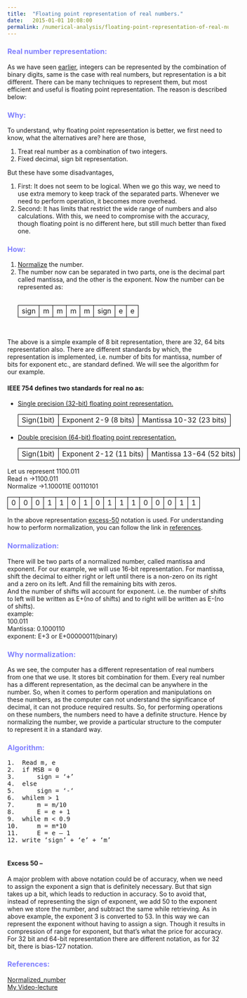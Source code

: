 ```yaml
---
title:  "Floating point representation of real numbers."
date:   2015-01-01 10:08:00
permalink: /numerical-analysis/floating-point-representation-of-real-numbers/
---
```

<style type="text/css">
	h3
	{
		color: rgb(128,128,255);
	}
	h4
	{
		font-weight: bold;
	}
	table
	{
		width: 600px;
	}
	td
	{
		border: 1px solid black;
		text-align: center;
		height: 20px;
	}
</style>

<h3>Real number representation:</h3>
<p> As we have seen <a href="/numerical-analysis/integer-representation-in-computer/">earlier</a>, integers can be represented by the combination of binary digits, same is the case with real numbers, but representation is a bit different.
There can be many techniques to represent them, but most efficient and useful is floating point representation. The reason is described below:</p>

<h3>Why:</h3>
To understand, why floating point representation is better, we first need to know, what the alternatives are? here are those,
<ol>
	<p><li>Treat real number as a combination of two integers.</li>
	<li>Fixed decimal, sign bit representation.</li></p>
</ol>
But these have some disadvantages,
<ol>
	<p><li>First: It does not seem to be logical. When we go this way, we need to use extra memory to keep track of the separated parts. Whenever we need to perform operation, it becomes more overhead.</li>
    <li>Second: It has limits that restrict the wide range of numbers and also calculations. With this, we need to compromise with the accuracy, though floating point is no different here, but still much better than fixed one.</li></p>
</ol>

<h3>How:</h3>
<ol>
	<p>
	<li><a href="#normalize">Normalize</a> the number.</li>
	<li>The number now can be separated in two parts, one is the decimal part called mantissa, and the other is the exponent. Now the number can be represented as:</li><br>
	</p>
		<table>
			<tr>
				<td>sign</td>
				<td>m   </td>
				<td>m   </td>
				<td>m   </td>
				<td>m   </td>
				<td>sign</td>
				<td>e   </td>
				<td>e   </td>
			</tr>
		</table>
</ol>
<br>
<p>The above is a simple example of 8 bit representation, there are 32, 64 bits representation also. There are different standards by which, the representation is implemented, i.e. number of bits for mantissa, number of bits for exponent etc., are standard defined. We will see the algorithm for our example.</p>

<h4>IEEE 754 defines two standards for real no as:</h4>
<ul>
	<p><li><a href="http://en.wikipedia.org/wiki/Single-precision_floating-point_format">Single precision (32-bit) floating point representation.</a></li></p>
	<table>
		<tr>
			<td>Sign(1bit)</td>
			<td>Exponent 2-9 (8 bits)</td>
			<td>Mantissa 10-32 (23 bits)</td>
		</tr>
	</table>
	<p><li><a href="http://en.wikipedia.org/wiki/Double-precision_floating-point_format">Double precision (64-bit) floating point representation.</a></li></p>
	<table>
		<tr>
			<td>Sign(1bit)</td>
			<td>Exponent 2-12 (11 bits)</td>
			<td>Mantissa 13-64 (52 bits)</td>
		</tr>
	</table>
</ul>
<p>
Let us represent 1100.011<br>
Read n ->1100.011<br>
Normalize ->1.100011E 00110101<br>
</p>
<table>
	<tr>
		<td>0</td>
		<td>0</td>
		<td>0</td>
		<td>1</td>
		<td>1</td>
		<td>0</td>
		<td>1</td>
		<td>0</td>
		<td>1</td>
		<td>1</td>
		<td>1</td>
		<td>0</td>
		<td>0</td>
		<td>0</td>
		<td>1</td>
		<td>1</td>
	</tr>
</table>
<p>In the above representation <a href="#excess50">excess-50</a> notation is used. For understanding how to perform normalization, you can follow the link in <a href="#ref">references</a>.</p>

<h3 id="normalize">Normalization:</h3>
<p>
	There will be two parts of a normalized number, called mantissa and exponent. For our example, we will use 16-bit representation.
	For mantissa, shift the decimal to either right or left until there is a non-zero on its right and a zero on its left. And fill the remaining bits with zeros.<br>
	And the number of shifts will account for exponent. i.e. the number of shifts to left will be written as E+(no of shifts) and to right will be written as E-(no of shifts).<br>
	example:<br>
	100.011<br>
	Mantissa: 0.1000110<br>
	exponent: E+3 or E+00000011(binary)
</p>
<h3>Why normalization:</h3>
<p>As we see, the computer has a different representation of real numbers from one that we use. It stores bit combination for them. Every real number has a different representation, as the decimal can be anywhere in the number. So, when it comes to perform operation and manipulations on these numbers, as the computer can not understand the significance of decimal, it can not produce required results. So, for performing operations on these numbers, the numbers need to have a definite structure. Hence by normalizing the number, we provide a particular structure to the computer to represent it in a standard way.</p>	

<h3>Algorithm:</h3>
<p>
	<pre>
1.	Read m, e
2.	if MSB = 0
3.	    sign = ‘+’
4.	else
5.	    sign = ‘-‘    
6.	whilem > 1
7.	    m = m/10
8.	    E = e + 1
9.	while m < 0.9
10.	    m = m*10
11.	    E = e – 1
12.	write ‘sign’ + ‘e’ + ‘m’
	</pre>
</p>
<p>
	<h4 id="excess50">Excess 50 –</h4>
	A major problem with above notation could be of accuracy, when we need to assign the exponent a sign that is definitely necessary. But that sign takes up a bit, which leads to reduction in accuracy. So to avoid that, instead of representing the sign of exponent, we add 50 to the exponent when we store the number, and subtract the same while retrieving.
	As in above example, the exponent 3 is converted to 53. In this way we can represent the exponent without having to assign a sign. Though it results in compression of range for exponent, but that’s what the price for accuracy.
	For 32 bit and 64-bit representation there are different notation, as for 32 bit, there is bias-127 notation.
</p>
<h3 id="ref">References:</h3>
<a href="http://en.wikipedia.org/wiki/Normalized_number">Normalized_number</a><br>
<a href="/videos/">My Video-lecture</a>
</p>

